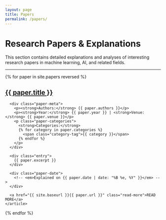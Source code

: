 ```yaml
---
layout: page
title: Papers
permalink: /papers/
---
```


# Research Papers & Explanations

This section contains detailed explanations and analyses of interesting research papers in machine learning, AI, and related fields.

---

<div class="posts">
  {% for paper in site.papers reversed %}
    <article class="post">
      <h1><a href="{{ site.baseurl }}{{ paper.url }}">{{ paper.title }}</a></h1>
      
      <div class="paper-meta">
        <p><strong>Authors:</strong> {{ paper.authors }}</p>
        <p><strong>Year:</strong> {{ paper.year }} | <strong>Venue:</strong> {{ paper.venue }}</p>
        <p class="paper-categories">
          <strong>Categories:</strong>
          {% for category in paper.categories %}
            <span class="category-tag">{{ category }}</span>
          {% endfor %}
        </p>
      </div>

      <div class="entry">
        {{ paper.excerpt }}
      </div>

      <div class="paper-date">
        <!-- <em>Explained on {{ paper.date | date: "%B %e, %Y" }}</em> -->
      </div>

      <a href="{{ site.baseurl }}{{ paper.url }}" class="read-more">READ MORE</a>
    </article>
  {% endfor %}
</div>
